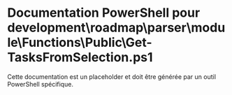 # Documentation PowerShell pour development\roadmap\parser\module\Functions\Public\Get-TasksFromSelection.ps1

Cette documentation est un placeholder et doit être générée par un outil PowerShell spécifique.

